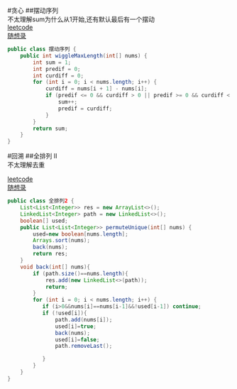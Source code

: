 #贪心
##摆动序列  
不太理解sum为什么从1开始,还有默认最后有一个摆动  
[leetcode](https://leetcode.cn/problems/wiggle-subsequence/description/)  
[随想录](https://programmercarl.com/0376.%E6%91%86%E5%8A%A8%E5%BA%8F%E5%88%97.html#%E6%80%9D%E8%B7%AF-1-%E8%B4%AA%E5%BF%83%E8%A7%A3%E6%B3%95)  
```java
public class 摆动序列 {
    public int wiggleMaxLength(int[] nums) {
        int sum = 1;
        int predif = 0;
        int curdiff = 0;
        for (int i = 0; i < nums.length; i++) {
            curdiff = nums[i + 1] - nums[i];
            if (predif <= 0 && curdiff > 0 || predif >= 0 && curdiff < 0) {
                sum++;
                predif = curdiff;
            }
        }
        return sum;
    }
}
```
#回溯
##全排列 II  
不太理解去重

[leetcode](https://leetcode.cn/problems/permutations-ii/)  
[随想录](https://programmercarl.com/0047.%E5%85%A8%E6%8E%92%E5%88%97II.html#%E6%80%9D%E8%B7%AF)
```java
public class 全排列2 {
    List<List<Integer>> res = new ArrayList<>();
    LinkedList<Integer> path = new LinkedList<>();
    boolean[] used;
    public List<List<Integer>> permuteUnique(int[] nums) {
        used=new boolean[nums.length];
        Arrays.sort(nums);
        back(nums);
        return res;
    }
    void back(int[] nums){
        if (path.size()==nums.length){
            res.add(new LinkedList<>(path));
            return;
        }
        for (int i = 0; i < nums.length; i++) {
           if (i>0&&nums[i]==nums[i-1]&&!used[i-1]) continue;
           if (!used[i]){
               path.add(nums[i]);
               used[i]=true;
               back(nums);
               used[i]=false;
               path.removeLast();

           }
        }
    }
}
```
